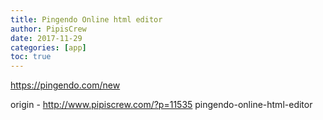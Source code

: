 ```yaml
---
title: Pingendo Online html editor
author: PipisCrew
date: 2017-11-29
categories: [app]
toc: true
---
```


https://pingendo.com/new

origin - http://www.pipiscrew.com/?p=11535 pingendo-online-html-editor